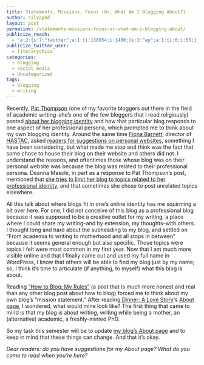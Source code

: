 ```yaml
---
title: Statements, Missions, Focus (Or, What Am I Blogging About?)
author: silvaphd
layout: post
permalink: /statements-missions-focus-or-what-am-i-blogging-about/
publicize_reach:
  - 'a:2:{s:7:"twitter";a:1:{i:138054;i:1480;}s:2:"wp";a:1:{i:0;i:55;}}'
publicize_twitter_user:
  - literarychica
categories:
  - blogging
  - social media
  - Uncategorized
tags:
  - blogging
  - writing
---
```

Recently, [Pat Thompson][1] (one of my favorite bloggers out there in the field of academic writing&#8211;she&#8217;s one of the few bloggers that I read religiously) posted [about her blogging identity][2] and how that particular blog responds to one aspect of her professional persona, which prompted me to think about my own blogging identity. Around the same time [Fiona Barnett][3], director of [HASTAC][4], asked [readers for suggestions on personal websites][5], something I have been considering, but what made me stop and think was the fact that some chose to house their blog on their website and others did not. I understand the reasons, and oftentimes those whose blog was on their personal website was because the blog was related to their professional persona. Deanna Mascle, in part as a response to Pat Thompson&#8217;s post, mentioned that [she tries to limit her blog to topics related to her professional identity][6], and that sometimes she chose to post unrelated topics elsewhere.

All this talk about where blogs fit in one&#8217;s online identity has me squirming a bit over here. For one, I did not conceive of this blog as a professional blog because it was supposed to be a creative outlet for my writing, a place where I could share my writing&#8211;and by extension, my thoughts&#8211;with others. I thought long and hard about the subheading to my blog, and settled on &#8220;From academia to writing to motherhood and all stops in between&#8221; because it seems general enough but also specific. Those topics were topics I felt were most common in my first year. Now that I am much more visible online and that I finally came out and used my full name in WordPress, I know that others will be able to find my blog just by my name; so, I think it&#8217;s time to articulate (if anything, to myself) what this blog is about.

Reading [&#8220;How to Blog: My Rules&#8221;][7] (a post that is much more honest and real than any other blog post about how to blog) forced me to think about my own blog&#8217;s &#8220;mission statement.&#8221; After reading[ Dinner: A Love Story][8]&#8216;s [About page][9], I wondered, what would mine look like? The first thing that came to mind is that my blog is about writing, writing while being a mother, an (alternative) academic, a freshly-minted PhD.

So my task this semester will be to update [my blog&#8217;s About page][10] and to keep in mind that these things can change. And that it&#8217;s okay.

*Dear readers: do you have suggestions for my About page? What do you come to read when you&#8217;re here?*

 [1]: https://twitter.com/thomsonpat
 [2]: http://patthomson.wordpress.com/2013/01/21/a-blogging-identity/
 [3]: http://hastac.org/users/fionab
 [4]: http://hastac.org/
 [5]: http://hastac.org/blogs/fionab/2013/01/22/wwwyournameherecom-help-personal-websites
 [6]: http://masclemetawriting.blogspot.com/2013/01/my-blogging-persona.html
 [7]: http://www.dinneralovestory.com/how-to-blog-my-rules/
 [8]: http://www.dinneralovestory.com/
 [9]: http://www.dinneralovestory.com/about/
 [10]: http://wordsaremygame.wordpress.com/about/